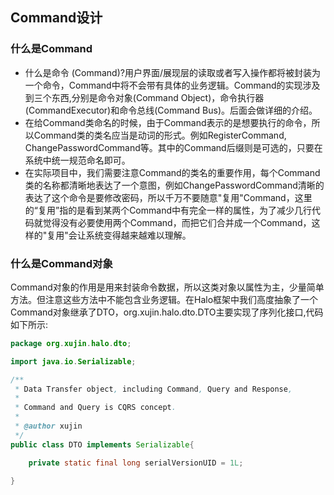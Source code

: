 ## Command设计

### 什么是Command

* 什么是命令 (Command)?用户界面/展现层的读取或者写入操作都将被封装为一个命令，Command中将不会带有具体的业务逻辑。Command的实现涉及到三个东西,分别是命令对象(Command Object)，命令执行器(CommandExecutor)和命令总线(Command Bus)。后面会做详细的介绍。
* 在给Command类命名的时候，由于Command表示的是想要执行的命令，所以Command类的类名应当是动词的形式。例如RegisterCommand, ChangePasswordCommand等。其中的Command后缀则是可选的，只要在系统中统一规范命名即可。 
* 在实际项目中，我们需要注意Command的类名的重要作用，每个Command类的名称都清晰地表达了一个意图，例如ChangePasswordCommand清晰的表达了这个命令是要修改密码，所以千万不要随意"复用"Command，这里的“复用”指的是看到某两个Command中有完全一样的属性，为了减少几行代码就觉得没有必要使用两个Command，而把它们合并成一个Command，这样的"复用"会让系统变得越来越难以理解。 

### 什么是Command对象

Command对象的作用是用来封装命令数据，所以这类对象以属性为主，少量简单方法。但注意这些方法中不能包含业务逻辑。在Halo框架中我们高度抽象了一个Command对象继承了DTO，org.xujin.halo.dto.DTO主要实现了序列化接口,代码如下所示:

```java
package org.xujin.halo.dto;

import java.io.Serializable;

/**
 * Data Transfer object, including Command, Query and Response, 
 * 
 * Command and Query is CQRS concept.
 * 
 * @author xujin 
 */
public class DTO implements Serializable{

	private static final long serialVersionUID = 1L;

}
```


